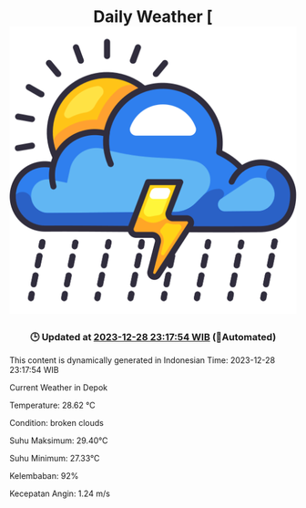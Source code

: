 # <h1 align=center>Daily Weather [![weather](images/cloud.png)</h1>
<h3 align=center>🕒 Updated at <u>2023-12-28 23:17:54 WIB</u> (🤖Automated)</h3>


This content is dynamically generated in Indonesian Time: 2023-12-28 23:17:54 WIB


Current Weather in Depok

Temperature: 28.62 °C

Condition: broken clouds

Suhu Maksimum: 29.40°C

Suhu Minimum: 27.33°C

Kelembaban: 92%

Kecepatan Angin: 1.24 m/s


